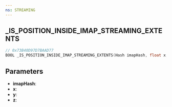 ```yaml
---
ns: STREAMING
---
```

## _IS_POSITION_INSIDE_IMAP_STREAMING_EXTENTS

```c
// 0x73B40D97D7BAAD77
BOOL _IS_POSITION_INSIDE_IMAP_STREAMING_EXTENTS(Hash imapHash, float x, float y, float z);
```

## Parameters
* **imapHash**:
* **x**:
* **y**:
* **z**:
